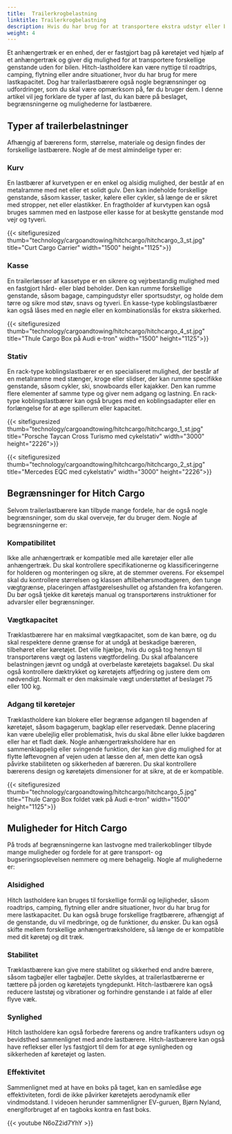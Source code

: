 ```yaml
---
title:  Trailerkrogbelastning
linktitle: Trailerkrogbelastning
description: Hvis du har brug for at transportere ekstra udstyr eller bagage med dit køretøj, men ikke har plads nok inde eller på taget, bør du overveje at bruge en last med anhængertræk.
weight: 4
---
```

<!-- markdownlint-disable MD033 -->
Et anhængertræk er en enhed, der er fastgjort bag på køretøjet ved hjælp af et anhængertræk og giver dig mulighed for at transportere forskellige genstande uden for bilen. Hitch-lastholdere kan være nyttige til roadtrips, camping, flytning eller andre situationer, hvor du har brug for mere lastkapacitet. Dog har trailerlastbærere også nogle begrænsninger og udfordringer, som du skal være opmærksom på, før du bruger dem. I denne artikel vil jeg forklare de typer af last, du kan bære på beslaget, begrænsningerne og mulighederne for lastbærere.

## Typer af trailerbelastninger

Afhængig af bærerens form, størrelse, materiale og design findes der forskellige lastbærere. Nogle af de mest almindelige typer er:

### Kurv

En lastbærer af kurvetypen er en enkel og alsidig mulighed, der består af en metalramme med net eller et solidt gulv. Den kan indeholde forskellige genstande, såsom kasser, tasker, kølere eller cykler, så længe de er sikret med stropper, net eller elastikker. En fragtholder af kurvtypen kan også bruges sammen med en lastpose eller kasse for at beskytte genstande mod vejr og tyveri.

{{< sitefiguresized thumb="technology/cargoandtowing/hitchcargo/hitchcargo_3_st.jpg" title="Curt Cargo Carrier" width="1500" height="1125">}}

### Kasse

En trailerlæsser af kassetype er en sikrere og vejrbestandig mulighed med en fastgjort hård- eller blød beholder. Den kan rumme forskellige genstande, såsom bagage, campingudstyr eller sportsudstyr, og holde dem tørre og sikre mod støv, snavs og tyveri. En kasse-type koblingslastbærer kan også låses med en nøgle eller en kombinationslås for ekstra sikkerhed.

{{< sitefiguresized thumb="technology/cargoandtowing/hitchcargo/hitchcargo_4_st.jpg" title="Thule Cargo Box på Audi e-tron" width="1500" height="1125">}}

### Stativ

En rack-type koblingslastbærer er en specialiseret mulighed, der består af en metalramme med stænger, kroge eller slidser, der kan rumme specifikke genstande, såsom cykler, ski, snowboards eller kajakker. Den kan rumme flere elementer af samme type og giver nem adgang og lastning. En rack-type koblingslastbærer kan også bruges med en koblingsadapter eller en forlængelse for at øge spillerum eller kapacitet.

{{< sitefiguresized thumb="technology/cargoandtowing/hitchcargo/hitchcargo_1_st.jpg" title="Porsche Taycan Cross Turismo med cykelstativ" width="3000" height="2226">}}

{{< sitefiguresized thumb="technology/cargoandtowing/hitchcargo/hitchcargo_2_st.jpg" title="Mercedes EQC med cykelstativ" width="3000" height="2226">}}

## Begrænsninger for Hitch Cargo

Selvom trailerlastbærere kan tilbyde mange fordele, har de også nogle begrænsninger, som du skal overveje, før du bruger dem. Nogle af begrænsningerne er:

### Kompatibilitet

Ikke alle anhængertræk er kompatible med alle køretøjer eller alle anhængertræk. Du skal kontrollere specifikationerne og klassificeringerne for holderen og monteringen og sikre, at de stemmer overens. For eksempel skal du kontrollere størrelsen og klassen af ​​tilbehørsmodtageren, den tunge vægtgrænse, placeringen af ​​fastgørelseshullet og afstanden fra kofangeren. Du bør også tjekke dit køretøjs manual og transportørens instruktioner for advarsler eller begrænsninger.
### Vægtkapacitet

Træklastbærere har en maksimal vægtkapacitet, som de kan bære, og du skal respektere denne grænse for at undgå at beskadige bæreren, tilbehøret eller køretøjet. Det ville hjælpe, hvis du også tog hensyn til transportørens vægt og lastens vægtfordeling. Du skal afbalancere belastningen jævnt og undgå at overbelaste køretøjets bagaksel. Du skal også kontrollere dæktrykket og køretøjets affjedring og justere dem om nødvendigt. Normalt er den maksimale vægt understøttet af beslaget 75 eller 100 kg.

### Adgang til køretøjer

Træklastholdere kan blokere eller begrænse adgangen til bagenden af ​​køretøjet, såsom bagagerum, bagklap eller reservedæk. Denne placering kan være ubelejlig eller problematisk, hvis du skal åbne eller lukke bagdøren eller har et fladt dæk. Nogle anhængertræksholdere har en sammenklappelig eller svingende funktion, der kan give dig mulighed for at flytte løftevognen af ​​vejen uden at læsse den af, men dette kan også påvirke stabiliteten og sikkerheden af ​​bæreren. Du skal kontrollere bærerens design og køretøjets dimensioner for at sikre, at de er kompatible.

{{< sitefiguresized thumb="technology/cargoandtowing/hitchcargo/hitchcargo_5.jpg" title="Thule Cargo Box foldet væk på Audi e-tron" width="1500" height="1125">}}

## Muligheder for Hitch Cargo

På trods af begrænsningerne kan lastvogne med trailerkoblinger tilbyde mange muligheder og fordele for at gøre transport- og bugseringsoplevelsen nemmere og mere behagelig. Nogle af mulighederne er:

### Alsidighed

Hitch lastholdere kan bruges til forskellige formål og lejligheder, såsom roadtrips, camping, flytning eller andre situationer, hvor du har brug for mere lastkapacitet. Du kan også bruge forskellige fragtbærere, afhængigt af de genstande, du vil medbringe, og de funktioner, du ønsker. Du kan også skifte mellem forskellige anhængertræksholdere, så længe de er kompatible med dit køretøj og dit træk.

### Stabilitet

Træklastbærere kan give mere stabilitet og sikkerhed end andre bærere, såsom tagbøjler eller tagbøjler. Dette skyldes, at trailerlastbærerne er tættere på jorden og køretøjets tyngdepunkt. Hitch-lastbærere kan også reducere laststøj og vibrationer og forhindre genstande i at falde af eller flyve væk.

### Synlighed

Hitch lastholdere kan også forbedre førerens og andre trafikanters udsyn og bevidsthed sammenlignet med andre lastbærere.
Hitch-lastbærere kan også have reflekser eller lys fastgjort til dem for at øge synligheden og sikkerheden af ​​køretøjet og lasten.

### Effektivitet

Sammenlignet med at have en boks på taget, kan en samledåse øge effektiviteten, fordi de ikke påvirker køretøjets aerodynamik eller vindmodstand.
I videoen herunder sammenligner EV-guruen, Bjørn Nyland, energiforbruget af en tagboks kontra en fast boks.

{{< youtube N6oZ2id7YhY >}}
